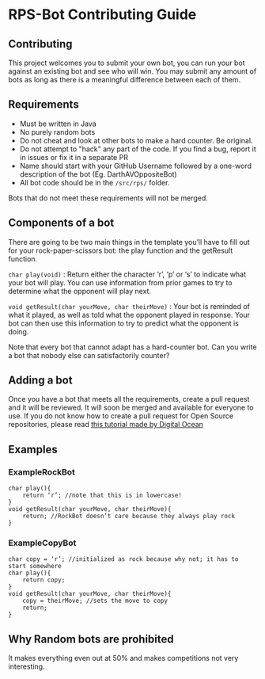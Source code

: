 # RPS-Bot Contributing Guide

## Contributing
This project welcomes you to submit your own bot, you can run your bot against an existing bot and see who will win. You may submit any amount of bots as long as there is a meaningful difference between each of them.

## Requirements
- Must be written in Java
- No purely random bots
- Do not cheat and look at other bots to make a hard counter. Be original.
- Do not attempt to "hack" any part of the code. If you find a bug, report it in issues or fix it in a separate PR
- Name should start with your GitHub Username followed by a one-word description of the bot (Eg. DarthAVOppositeBot)
- All bot code should be in the ```/src/rps/``` folder.

Bots that do not meet these requirements will not be merged.

## Components of a bot
There are going to be two main things in the template you’ll have to fill out for your rock-paper-scissors bot: the play function and the getResult function. 

```char play(void)``` : Return either the character ‘r’, ‘p’ or ‘s’ to indicate what your bot will play. You can use information from prior games to try to determine what the opponent will play next.

```void getResult(char yourMove, char theirMove)``` : Your bot is reminded of what it played, as well as told what the opponent played in response. Your bot can then use this information to try to predict what the opponent is doing. 

Note that every bot that cannot adapt has a hard-counter bot. Can you write a bot that nobody else can satisfactorily counter?

## Adding a bot
Once you have a bot that meets all the requirements, create a pull request and it will be reviewed. It will soon be merged and available for everyone to use. If you do not know how to create a pull request for Open Source repositories, please read [this tutorial made by Digital Ocean](https://www.digitalocean.com/community/tutorials/how-to-create-a-pull-request-on-github)


## Examples
### ExampleRockBot
```
char play(){
	return ‘r’; //note that this is in lowercase!
}
void getResult(char yourMove, char theirMove){
	return; //RockBot doesn’t care because they always play rock
}
```

### ExampleCopyBot
```
char copy = ‘r’; //initialized as rock because why not; it has to start somewhere
char play(){
	return copy;
}
void getResult(char yourMove, char theirMove){
	copy = theirMove; //sets the move to copy 
	return;
}
```

## Why Random bots are prohibited
It makes everything even out at 50% and makes competitions not very interesting. 
